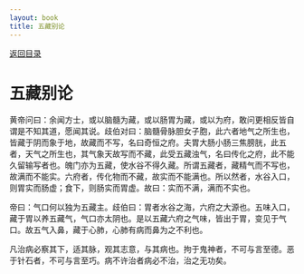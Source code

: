 ```yaml
---
layout: book
title: 五藏别论
---
```


[返回目录](./)

# 五藏别论

黄帝问曰：余闻方士，或以脑髓为藏，或以肠胃为藏，或以为府，敢问更相反皆自谓是不知其道，愿闻其说。歧伯对曰：脑髓骨脉胆女子胞，此六者地气之所生也，皆藏于阴而象于地，故藏而不写，名曰奇恒之府。夫胃大肠小肠三焦膀胱，此五者，天气之所生也，其气象天故写而不藏，此受五藏浊气，名曰传化之府，此不能久留输写者也。魄门亦为五藏，使水谷不得久藏。所谓五藏者，藏精气而不写也，故满而不能实。六府者，传化物而不藏，故实而不能满也。所以然者，水谷入口，则胃实而肠虚；食下，则肠实而胃虚。故曰：实而不满，满而不实也。

帝曰：气口何以独为五藏主。歧伯曰：胃者水谷之海，六府之大源也。五味入口，藏于胃以养五藏气，气口亦太阴也。是以五藏六府之气味，皆出于胃，变见于气口。故五气入鼻，藏于心肺，心肺有病而鼻为之不利也。

凡治病必察其下，适其脉，观其志意，与其病也。拘于鬼神者，不可与言至德。恶于针石者，不可与言至巧。病不许治者病必不治，治之无功矣。

